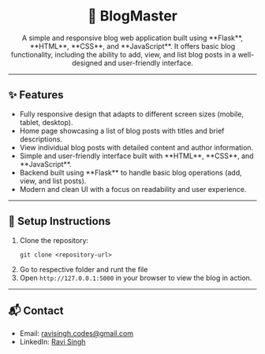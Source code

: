 <h1 align="center">📝 BlogMaster</h1>

<p align="center">
  A simple and responsive blog web application built using **Flask**, **HTML**, **CSS**, and **JavaScript**. It offers basic blog functionality, including the ability to add, view, and list blog posts in a well-designed and user-friendly interface.
</p>

---

<h2>✨ Features</h2>
<ul>
  <li>Fully responsive design that adapts to different screen sizes (mobile, tablet, desktop).</li>
  <li>Home page showcasing a list of blog posts with titles and brief descriptions.</li>
  <li>View individual blog posts with detailed content and author information.</li>
  <li>Simple and user-friendly interface built with **HTML**, **CSS**, and **JavaScript**.</li>
  <li>Backend built using **Flask** to handle basic blog operations (add, view, and list posts).</li>
  <li>Modern and clean UI with a focus on readability and user experience.</li>
</ul>

---

<h2>📂 Setup Instructions</h2>
<ol>
  <li>Clone the repository:
    <pre><code>git clone &lt;repository-url&gt;</code></pre>
  </li>
   <li> Go to respective folder and runt the file</li>
  <li>Open <code>http://127.0.0.1:5000</code> in your browser to view the blog in action.</li>
</ol>

---

<h2>📬 Contact</h2>
<ul>
  <li>Email: <a href="mailto:codes.ravisingh@gmail.com">ravisingh.codes@gmail.com</a></li>
  <li>LinkedIn: <a href="https://www.linkedin.com/in/ravi-singh-53894933a?utm_source=share&utm_campaign=share_via&utm_content=profile&utm_medium=android_app" target="_blank">Ravi Singh</a></li>
</ul>
